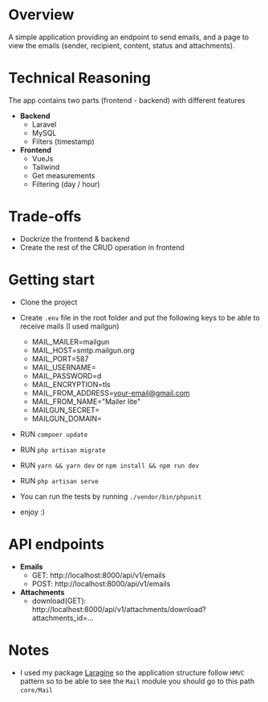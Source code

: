 # Overview
A simple application providing an endpoint to send emails, and a page to view the emails (sender, recipient, content, status and attachments).

# Technical Reasoning
The app contains two parts (frontend - backend) with different features
- **Backend**
    - Laravel
    - MySQL
    - Filters (timestamp)
- **Frontend**
    - VueJs
    - Tailwind
    - Get measurements
    - Filtering (day / hour)

# Trade-offs
- Dockrize the frontend & backend
- Create the rest of the CRUD operation in frontend


# Getting start
- Clone the project
- Create `.env` file in the root folder and put the following keys to be able to receive mails (I used mailgun)
  - MAIL_MAILER=mailgun
  - MAIL_HOST=smtp.mailgun.org
  - MAIL_PORT=587
  - MAIL_USERNAME=
  - MAIL_PASSWORD=d
  - MAIL_ENCRYPTION=tls
  - MAIL_FROM_ADDRESS=your-email@gmail.com
  - MAIL_FROM_NAME="Mailer lite"
  - MAILGUN_SECRET=
  - MAILGUN_DOMAIN=
    
- RUN `compoer update`
- RUN `php artisan migrate`
- RUN `yarn && yarn dev` or `npm install && npm run dev`
- RUN `php artisan serve`
- You can run the tests by running `./vendor/bin/phpunit` 
- enjoy :)

# API endpoints
- **Emails**
    - GET: http://localhost:8000/api/v1/emails
    - POST: http://localhost:8000/api/v1/emails
- **Attachments**
    - download(GET): http://localhost:8000/api/v1/attachments/download?attachments_id=...

# Notes
- I used my package [Laragine](https://github.com/yepwoo/laragine) so the application structure follow `HMVC` pattern so to be able to see the `Mail` module you should go to 
this path `core/Mail`
